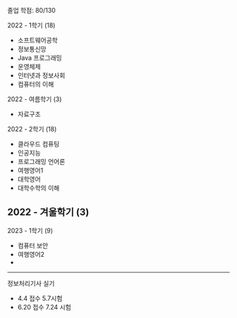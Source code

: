 졸업 학점: 80/130


2022 - 1학기 (18)
- 소프트웨어공학
- 정보통신망
- Java 프로그래밍
- 운영체제
- 인터넷과 정보사회
- 컴퓨터의 이해

2022 - 여름학기 (3)
- 자료구조

2022 - 2학기 (18)
- 클라우드 컴퓨팅
- 인공지능
- 프로그래밍 언어론
- 여행영어1
- 대학영어
- 대학수학의 이해

2022 - 겨울학기 (3)
- 

2023 - 1학기 (9)
- 컴퓨터 보안
- 여행영어2
- 

---
정보처리기사 실기
- 4.4 접수 5.7시험
- 6.20 접수 7.24 시험